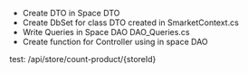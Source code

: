 - Create DTO in Space DTO
- Create DbSet for class DTO created in SmarketContext.cs
- Write Queries in Space DAO DAO_Queries.cs
- Create function for Controller using in space DAO

test: /api/store/count-product/{storeId}